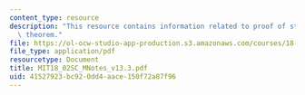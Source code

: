 ```yaml
---
content_type: resource
description: "This resource contains information related to proof of stokes\u2019\
  \ theorem."
file: https://ol-ocw-studio-app-production.s3.amazonaws.com/courses/18-02sc-multivariable-calculus-fall-2010/41527923bc920dd4aace150f72a87f96_MIT18_02SC_MNotes_v13.3.pdf
file_type: application/pdf
resourcetype: Document
title: MIT18_02SC_MNotes_v13.3.pdf
uid: 41527923-bc92-0dd4-aace-150f72a87f96
---
```

